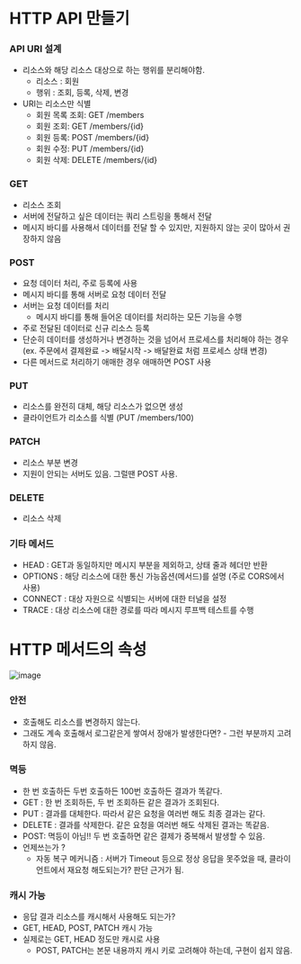 # HTTP API 만들기

### API URI 설계 

* 리소스와 해당 리소스 대상으로 하는 행위를 분리해야함. 
	* 리소스 : 회원
	* 행위 : 조회, 등록, 삭제, 변경
* URI는 리소스만 식별 
	* 회원 목록 조회: GET /members
	* 회원 조회: GET /members/{id} 
	* 회원 등록: POST /members/{id}
	* 회원 수정: PUT /members/{id}
	* 회원 삭제: DELETE /members/{id}

### GET
* 리소스 조회 
* 서버에 전달하고 싶은 데이터는 쿼리 스트링을 통해서 전달
* 메시지 바디를 사용해서 데이터를 전달 할 수 있지만, 지원하지 않는 곳이 많아서 권장하지 않음

### POST
* 요청 데이터 처리, 주로 등록에 사용
* 메시지 바디를 통해 서버로 요청 데이터 전달
* 서버는 요청 데이터를 처리 
	* 메시지 바디를 통해 들어온 데이터를 처리하는 모든 기능을 수행
* 주로 전달된 데이터로 신규 리소스 등록
* 단순히 데이터를 생성하거나 변경하는 것을 넘어서 프로세스를 처리해야 하는 경우 (ex. 주문에서 결제완료 -> 배달시작 -> 배달완료 처럼 프로세스 상태 변경)
* 다른 메서드로 처리하기 애매한 경우 애매하면 POST 사용

### PUT
* 리소스를 완전히 대체, 해당 리소스가 없으면 생성
* 클라이언트가 리소스를 식별 (PUT /members/100)

### PATCH 
* 리소스 부분 변경
* 지원이 안되는 서버도 있음. 그럴땐 POST 사용.

### DELETE
* 리소스 삭제

### 기타 메서드 
* HEAD : GET과 동일하지만 메시지 부분을 제외하고, 상태 줄과 헤더만 반환
* OPTIONS : 해당 리소스에 대한 통신 가능옵션(메서드)를 설명 (주로 CORS에서 사용)
* CONNECT : 대상 자원으로 식별되는 서버에 대한 터널을 설정
* TRACE : 대상 리소스에 대한 경로를 따라 메시지 루프백 테스트를 수행

# HTTP 메서드의 속성

![image](https://user-images.githubusercontent.com/38370976/109647081-418ff480-7b9c-11eb-8afa-23d02f09a2eb.png)

### 안전 
* 호출해도 리소스를 변경하지 않는다.
* 그래도 계속 호출해서 로그같은게 쌓여서 장애가 발생한다면? - 그런 부분까지 고려하지 않음.

### 멱등
* 한 번 호출하든 두번 호출하든 100번 호출하든 결과가 똑같다.
* GET : 한 번 조회하든, 두 번 조회하든 같은 결과가 조회된다.
* PUT : 결과를 대체한다. 따라서 같은 요청을 여러번 해도 최종 결과는 같다.
* DELETE : 결과를 삭제한다. 같은 요청을 여러번 해도 삭제된 결과는 똑같음. 
* POST: 멱등이 아님!! 두 번 호출하면 같은 결제가 중복해서 발생할 수 있음. 
* 언제쓰는가 ? 
	* 자동 복구 메커니즘 : 서버가 Timeout 등으로 정상 응답을 못주었을 때, 클라이언트에서 재요청 해도되는가? 판단 근거가 됨. 

### 캐시 가능
* 응답 결과 리소스를 캐시해서 사용해도 되는가?
* GET, HEAD, POST, PATCH 캐시 가능
* 실제로는 GET, HEAD 정도만 캐시로 사용
	* POST, PATCH는 본문 내용까지 캐시 키로 고려해야 하는데, 구현이 쉽지 않음.



	








